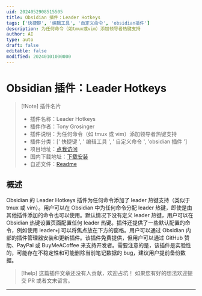 ```yaml
---
uid: 2024052908515505
title: Obsidian 插件：Leader Hotkeys
tags: ['快捷键', '编辑工具', '自定义命令', 'obsidian插件']
description: 为任何命令（如tmux或vim）添加领导者热键支持
author: AI
type: auto
draft: false
editable: false
modified: 20240101000000
---
```


# Obsidian 插件：Leader Hotkeys

> [!Note] 插件名片
> - 插件名称：Leader Hotkeys
> - 插件作者：Tony Grosinger
> - 插件说明：为任何命令（如 tmux 或 vim）添加领导者热键支持
> - 插件分类：[' 快捷键 ', ' 编辑工具 ', ' 自定义命令 ', 'obsidian 插件 ']
> - 项目地址：[点我访问](https://github.com/tgrosinger/leader-hotkeys-obsidian)
> - 国内下载地址：[下载安装](https://pkmer.cn/products/plugin/pluginMarket/?leader-hotkeys-obsidian)
> - 自述文件：[Readme](https://ghproxy.net/https://raw.githubusercontent.com/tgrosinger/leader-hotkeys-obsidian/main/README.md)

## 概述

Obsidian 的 Leader Hotkeys 插件为任何命令添加了 leader 热键支持（类似于 tmux 或 vim）。用户可以在 Obsidian 中为任何命令分配 leader 热键，即使是由其他插件添加的命令也可以使用。默认情况下没有定义 leader 热键，用户可以在 Obsidian 热键设置页面配置任何 leader 热键。插件还提供了一些默认配置的命令，例如使用 leader+j 可以将焦点放在下方的窗格。用户可以通过 Obsidian 内部的插件管理器安装和更新插件。该插件免费提供，但用户可以通过 GitHub 赞助、PayPal 或 BuyMeACoffee 来支持开发者。需要注意的是，该插件是实验性的，可能存在不稳定性和可能删除当前笔记数据的 bug，建议用户提前备份数据。

> [!help]
> 这篇插件文章还没有人贡献，欢迎占坑！
> 如果您有好的想法欢迎提交 PR 或者文末留言。

---



